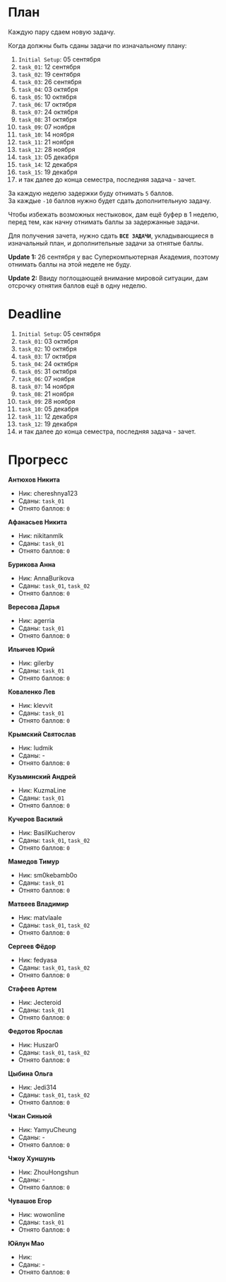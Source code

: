 # План

Каждую пару сдаем новую задачу.

Когда должны быть сданы задачи по изначальному плану:
1. `Initial Setup`: 05 сентября
1. `task_01`: 12 сентября
1. `task_02`: 19 сентября
1. `task_03`: 26 сентября
1. `task_04`: 03 октября
1. `task_05`: 10 октября
1. `task_06`: 17 октября
1. `task_07`: 24 октября
1. `task_08`: 31 октября
1. `task_09`: 07 ноября
1. `task_10`: 14 ноября
1. `task_11`: 21 ноября
1. `task_12`: 28 ноября
1. `task_13`: 05 декабря
1. `task_14`: 12 декабря
1. `task_15`: 19 декабря
1. и так далее до конца семестра, последняя задача - зачет.

За каждую неделю задержки буду отнимать `5` баллов.<br>
За каждые `-10` баллов нужно будет сдать дополнительную задачу.

Чтобы избежать возможных нестыковок, дам ещё буфер в 1 неделю,
перед тем, как начну отнимать баллы за задержанные задачи.

Для получения зачета, нужно сдать **`ВСЕ ЗАДАЧИ`**, укладывающиеся в изначальный план, и дополнительные задачи за отнятые баллы.

**Update 1:** 26 сентября у вас Суперкомпьютерная Академия, поэтому отнимать баллы на этой неделе не буду.

**Update 2:** Ввиду поглощающей внимание мировой ситуации, дам отсрочку отнятия баллов ещё в одну неделю.

# Deadline

1. `Initial Setup`: 05 сентября
1. `task_01`: 03 октября
1. `task_02`: 10 октября
1. `task_03`: 17 октября
1. `task_04`: 24 октября
1. `task_05`: 31 октября
1. `task_06`: 07 ноября
1. `task_07`: 14 ноября
1. `task_08`: 21 ноября
1. `task_09`: 28 ноября
1. `task_10`: 05 декабря
1. `task_11`: 12 декабря
1. `task_12`: 19 декабря
1. и так далее до конца семестра, последняя задача - зачет.

# Прогресс

**Антюхов Никита**
- Ник: chereshnya123
- Сданы: `task_01`
- Отнято баллов: `0`

**Афанасьев Никита**
- Ник: nikitanmlk
- Сданы: `task_01`
- Отнято баллов: `0`

**Бурикова Анна**
- Ник: AnnaBurikova
- Сданы: `task_01`, `task_02`
- Отнято баллов: `0`

**Вересова Дарья**
- Ник: agerria
- Сданы: `task_01`
- Отнято баллов: `0`

**Ильичев Юрий**
- Ник: gilerby
- Сданы: `task_01`
- Отнято баллов: `0`

**Коваленко Лев**
- Ник: klevvit
- Сданы: `task_01`
- Отнято баллов: `0`

**Крымский Святослав**
- Ник: ludmik
- Сданы: -
- Отнято баллов: `0`

**Кузьминский Андрей**
- Ник: KuzmaLine
- Сданы: `task_01`
- Отнято баллов: `0`

**Кучеров Василий**
- Ник: BasilKucherov
- Сданы: `task_01`, `task_02`
- Отнято баллов: `0`

**Мамедов Тимур**
- Ник: sm0kebamb0o
- Сданы: `task_01`
- Отнято баллов: `0`

**Матвеев Владимир**
- Ник: matvlaale
- Сданы: `task_01`, `task_02`
- Отнято баллов: `0`

**Сергеев Фёдор**
- Ник: fedyasa
- Сданы: `task_01`, `task_02`
- Отнято баллов: `0`

**Стафеев Артем**
- Ник: Jecteroid
- Сданы: `task_01`
- Отнято баллов: `0`

**Федотов Ярослав**
- Ник: Huszar0
- Сданы: `task_01`, `task_02`
- Отнято баллов: `0`

**Цыбина Ольга**
- Ник: Jedi314
- Сданы: `task_01`, `task_02`
- Отнято баллов: `0`

**Чжан Синьюй**
- Ник: YamyuCheung
- Сданы: -
- Отнято баллов: `0`

**Чжоу Хуншунь**
- Ник: ZhouHongshun
- Сданы: -
- Отнято баллов: `0`

**Чувашов Егор**
- Ник: wowonline
- Сданы: `task_01`
- Отнято баллов: `0`

**Юйлун Мао**
- Ник:
- Сданы: -
- Отнято баллов: `0`
